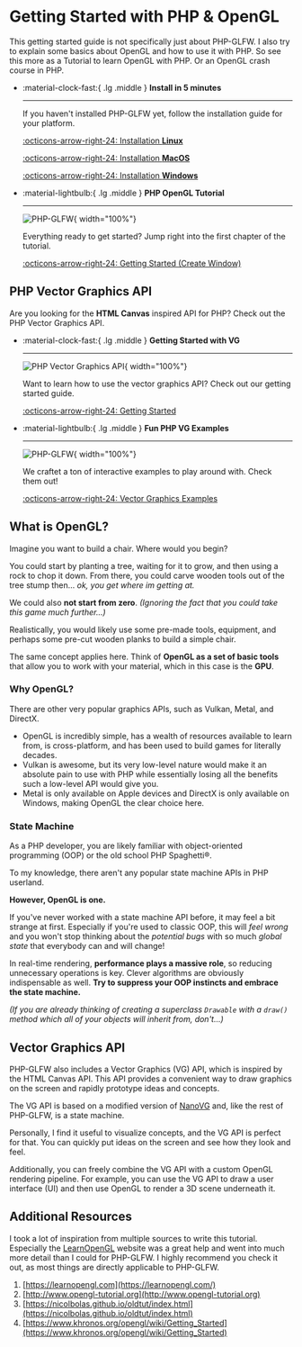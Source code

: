 # Getting Started with PHP & OpenGL

This getting started guide is not specifically just about PHP-GLFW. I also try to explain some basics about OpenGL and how to use it with PHP.
So see this more as a Tutorial to learn OpenGL with PHP. Or an OpenGL crash course in PHP.

<div class="grid cards" markdown>

-   :material-clock-fast:{ .lg .middle } __Install in 5 minutes__

    ---

    If you haven't installed PHP-GLFW yet, follow the installation guide for your platform.

    [:octicons-arrow-right-24: Installation **Linux**](./installation/install-linux.md)

    [:octicons-arrow-right-24: Installation **MacOS**](./installation/install-macos.md)
    
    [:octicons-arrow-right-24: Installation **Windows**](./installation/install-windows.md)

-   :material-lightbulb:{ .lg .middle } __PHP OpenGL Tutorial__

    ---

    ![PHP-GLFW](./../docs-assets/php-glfw/getting_started/basic_pipeline.png){ width="100%"}

    Everything ready to get started? Jump right into the first chapter of the tutorial.

    [:octicons-arrow-right-24: Getting Started (Create Window)](./window-creation.md)
</div>

## PHP Vector Graphics API

Are you looking for the **HTML Canvas** inspired API for PHP? Check out the PHP Vector Graphics API.

<div class="grid cards" markdown>

-   :material-clock-fast:{ .lg .middle } __Getting Started with VG__

    ---

    ![PHP Vector Graphics API](./../docs-assets/php-glfw/getting_started/vg_example.jpg){ width="100%"}

    Want to learn how to use the vector graphics API? Check out our getting started guide.

    [:octicons-arrow-right-24: Getting Started](./../user-guide/vector-graphics/creating_a_vgcontext.md)


-   :material-lightbulb:{ .lg .middle } __Fun PHP VG Examples__

    ---

    ![PHP-GLFW](./../docs-assets/php-glfw/examples/vg/fun_bitshifting_thumb.png){ width="100%"}

    We craftet a ton of interactive examples to play around with. Check them out!

    [:octicons-arrow-right-24: Vector Graphics Examples](./../examples/00-about-examples.md#vector-graphics-examples)
</div>

## What is OpenGL?

Imagine you want to build a chair. Where would you begin?

You could start by planting a tree, waiting for it to grow, and then using a rock to chop it down. From there, you could carve wooden tools out of the tree stump then... _ok, you get where im getting at._

We could also **not start from zero**. _(Ignoring the fact that you could take this game much further...)_  

Realistically, you would likely use some pre-made tools, equipment, and perhaps some pre-cut wooden planks to build a simple chair.

The same concept applies here. Think of **OpenGL as a set of basic tools** that allow you to work with your material, which in this case is the **GPU**.

### Why OpenGL?

There are other very popular graphics APIs, such as Vulkan, Metal, and DirectX. 

 * OpenGL is incredibly simple, has a wealth of resources available to learn from, is cross-platform, and has been used to build games for literally decades.
 * Vulkan is awesome, but its very low-level nature would make it an absolute pain to use with PHP while essentially losing all the benefits such a low-level API would give you.
 * Metal is only available on Apple devices and DirectX is only available on Windows, making OpenGL the clear choice here.

### State Machine

As a PHP developer, you are likely familiar with object-oriented programming (OOP) or the old school PHP Spaghetti®.

To my knowledge, there aren't any popular state machine APIs in PHP userland. 

**However, OpenGL is one.**

If you've never worked with a state machine API before, it may feel a bit strange at first. Especially if you're used to classic OOP, this will _feel wrong_ and you won't stop thinking about the _potential bugs_ with so much _global state_ that everybody can and will change!

In real-time rendering, **performance plays a massive role**, so reducing unnecessary operations is key. Clever algorithms are obviously indispensable as well. **Try to suppress your OOP instincts and embrace the state machine.**

_(If you are already thinking of creating a superclass `Drawable` with a `draw()` method which all of your objects will inherit from, don't...)_

## Vector Graphics API

PHP-GLFW also includes a Vector Graphics (VG) API, which is inspired by the HTML Canvas API. This API provides a convenient way to draw graphics on the screen and rapidly prototype ideas and concepts.

The VG API is based on a modified version of [NanoVG](https://github.com/memononen/nanovg) and, like the rest of PHP-GLFW, is a state machine.

Personally, I find it useful to visualize concepts, and the VG API is perfect for that. You can quickly put ideas on the screen and see how they look and feel.

Additionally, you can freely combine the VG API with a custom OpenGL rendering pipeline. For example, you can use the VG API to draw a user interface (UI) and then use OpenGL to render a 3D scene underneath it.

## Additional Resources 

I took a lot of inspiration from multiple sources to write this tutorial. Especially the [LearnOpenGL](https://learnopengl.com/) website was a great help and went into much more detail than I could for PHP-GLFW. I highly recommend you check it out, as most things are directly applicable to PHP-GLFW.

 1. [https://learnopengl.com](https://learnopengl.com/)
 2. [http://www.opengl-tutorial.org](http://www.opengl-tutorial.org)
 3. [https://nicolbolas.github.io/oldtut/index.html](https://nicolbolas.github.io/oldtut/index.html)
 2. [https://www.khronos.org/opengl/wiki/Getting_Started](https://www.khronos.org/opengl/wiki/Getting_Started)
